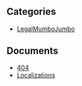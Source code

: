 # 

## Categories
- [LegalMumboJumbo](./LegalMumboJumbo/index.md)

## Documents
- [404](404.md)
- [Localizations](Localizations.md)